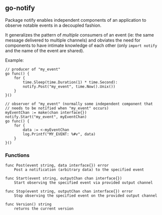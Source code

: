 ## go-notify

Package notify enables independent components of an application to
observe notable events in a decoupled fashion.

It generalizes the pattern of *multiple* consumers of an event (ie: the
same message delivered to multiple channels) and obviates the need for
components to have intimate knowledge of each other (only `import
notify` and the name of the event are shared).

Example:

    // producer of "my_event"
    go func() {
        for {
            time.Sleep(time.Duration(1) * time.Second):
            notify.Post("my_event", time.Now().Unix())
        }
    }()

    // observer of "my_event" (normally some independent component that
    // needs to be notified when "my_event" occurs)
    myEventChan := make(chan interface{})
    notify.Start("my_event", myEventChan)
    go func() {
        for {
            data := <-myEventChan
            log.Printf("MY_EVENT: %#v", data)
        }
    }()

### Functions

    func Post(event string, data interface{}) error
        Post a notification (arbitrary data) to the specified event

    func Start(event string, outputChan chan interface{})
        Start observing the specified event via provided output channel

    func Stop(event string, outputChan chan interface{}) error
        Stop observing the specified event on the provided output channel

    func Version() string
        returns the current version
